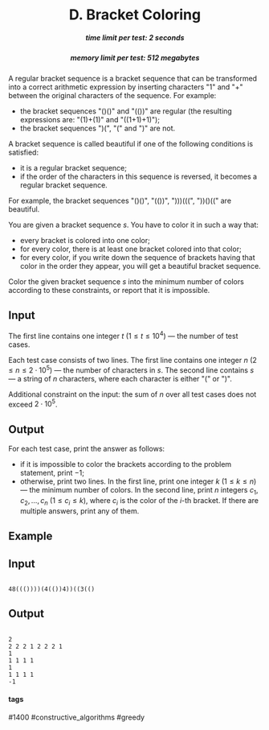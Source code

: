 <h1 style='text-align: center;'> D. Bracket Coloring</h1>

<h5 style='text-align: center;'>time limit per test: 2 seconds</h5>
<h5 style='text-align: center;'>memory limit per test: 512 megabytes</h5>

A regular bracket sequence is a bracket sequence that can be transformed into a correct arithmetic expression by inserting characters "1" and "+" between the original characters of the sequence. For example:

* the bracket sequences "()()" and "(())" are regular (the resulting expressions are: "(1)+(1)" and "((1+1)+1)");
* the bracket sequences ")(", "(" and ")" are not.

A bracket sequence is called beautiful if one of the following conditions is satisfied:

* it is a regular bracket sequence;
* if the order of the characters in this sequence is reversed, it becomes a regular bracket sequence.

For example, the bracket sequences "()()", "(())", ")))(((", "))()((" are beautiful.

You are given a bracket sequence $s$. You have to color it in such a way that:

* every bracket is colored into one color;
* for every color, there is at least one bracket colored into that color;
* for every color, if you write down the sequence of brackets having that color in the order they appear, you will get a beautiful bracket sequence.

Color the given bracket sequence $s$ into the minimum number of colors according to these constraints, or report that it is impossible.

## Input

The first line contains one integer $t$ ($1 \le t \le 10^4$) — the number of test cases.

Each test case consists of two lines. The first line contains one integer $n$ ($2 \le n \le 2 \cdot 10^5$) — the number of characters in $s$. The second line contains $s$ — a string of $n$ characters, where each character is either "(" or ")".

Additional constraint on the input: the sum of $n$ over all test cases does not exceed $2 \cdot 10^5$.

## Output

For each test case, print the answer as follows:

* if it is impossible to color the brackets according to the problem statement, print $-1$;
* otherwise, print two lines. In the first line, print one integer $k$ ($1 \le k \le n$) — the minimum number of colors. In the second line, print $n$ integers $c_1, c_2, \dots, c_n$ ($1 \le c_i \le k$), where $c_i$ is the color of the $i$-th bracket. If there are multiple answers, print any of them.
## Example

## Input


```

48((())))(4(())4))((3(()
```
## Output


```

2
2 2 2 1 2 2 2 1
1
1 1 1 1
1
1 1 1 1
-1

```


#### tags 

#1400 #constructive_algorithms #greedy 